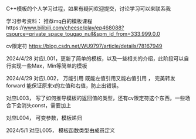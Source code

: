 C++模板的个人学习过程，如果有疑问欢迎提交，讨论学习可以来联系我

学习参考资料：
推荐mq白的模板课程https://www.bilibili.com/cheese/play/ep468088?csource=private_space_tougao_null&spm_id_from=333.999.0.0

cv限定符 https://blog.csdn.net/WU9797/article/details/78167949

2024/4/28
对应L001，更新了简单的模板，以及一些相关的介绍，此阶段可以自行实现一些Max，Min等简单的模板

2024/4/29
对应L002， 万能引用 既能左值引用又能右值引用 ， 完美转发 forward 能保证原来x的左值和右值，防止出错误。

对应L003， 写了如何推导模板的返回值的类型，还有cv限定符这个东西，一些场合下会消失const，需要加上

对应L004， 可变参数，模板递归

2024/5/1
对应L005， 模板函数类型由成员定义